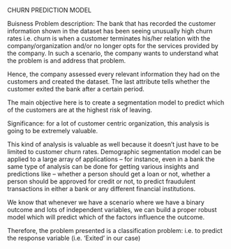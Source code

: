 CHURN PREDICTION MODEL







Buisness Problem description:
The bank that has recorded the customer information shown in the dataset has been seeing unusually high churn rates i.e. churn is when a customer terminates his/her relation with the company/organization and/or no longer opts for the services provided by the company. In such a scenario, the company wants to understand what the problem is and address that problem. 

Hence, the company assessed every relevant information they had on the customers and created the dataset. 
The last attribute tells whether the customer exited the bank after a certain period.

The main objective here is to create a segmentation model to predict which of the customers are at the highest risk of leaving.

Significance: for a lot of customer centric organization, this analysis is going to be extremely valuable.

This kind of analysis is valuable as well because it doesn’t just have to be limited to customer churn rates. Demographic segmentation model can be applied to a large array of applications – for instance, even in a bank the same type of analysis can be done for getting various insights and predictions like – whether a person should get a loan or not, whether a person should be approved for credit or not, to predict fraudulent transactions in either a bank or any different financial institutions.

We know that whenever we have a scenario where we have a binary outcome and lots of independent variables, we can build a proper robust model which will predict which of the factors influence the outcome.

Therefore, the problem presented is a classification problem: i.e. to predict the response variable (i.e. ‘Exited’ in our case)
